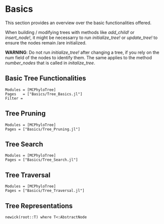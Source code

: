 # Basics

This section provides an overview over the basic functionalities offered.

When building / modifying trees with methods like *add_child!* or *insert_node!*, it might
be necessarry to run *initialize_tree!* or *update_tree!* to ensure the nodes remain /are
initialized.

**WARNING**: Do not run *initialize_tree!* after changing a tree, if you rely on the num
field of the nodes to identify them. The same applies to the method *number_nodes* that is
called in *initalize_tree*.

## Basic Tree Functionalities

```@autodocs
Modules = [MCPhyloTree]
Pages   = ["Basics/Tree_Basics.jl"]
Filter =
```

## Tree Pruning

```@autodocs
Modules = [MCPhyloTree]
Pages = ["Basics/Tree_Pruning.jl"]
```

## Tree Search

```@autodocs
Modules = [MCPhyloTree]
Pages = ["Basics/Tree_Search.jl"]
```

## Tree Traversal

```@autodocs
Modules = [MCPhyloTree]
Pages = ["Basics/Tree_Traversal.jl"]
```

## Tree Representations

```@docs
newick(root::T) where T<:AbstractNode
```
